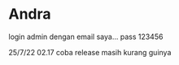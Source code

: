 # Andra
login admin dengan email saya...
pass 123456

25/7/22 02.17
coba release masih kurang guinya
